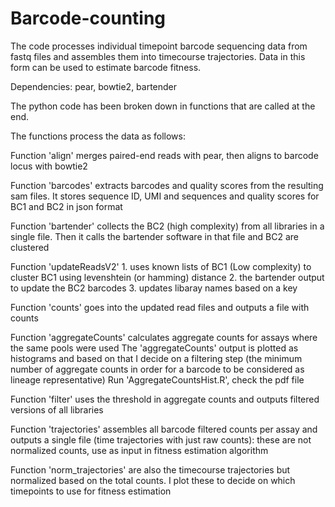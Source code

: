# Barcode-counting

The code processes individual timepoint barcode sequencing data from fastq files and assembles them into timecourse trajectories. Data in this form can be used to estimate barcode fitness.

Dependencies: pear, bowtie2, bartender

The python code has been broken down in functions that are called at the end.

The functions process the data as follows:

Function 'align' merges paired-end reads with pear, then aligns to barcode locus with bowtie2

Function 'barcodes' extracts barcodes and quality scores from the resulting sam files. It stores sequence ID, UMI and sequences and quality scores for BC1 and BC2 in json format

Function 'bartender' collects the BC2 (high complexity) from all libraries in a single file. Then it calls the bartender software in that file and BC2 are clustered

Function 'updateReadsV2' 1. uses known lists of BC1 (Low complexity) to cluster BC1 using levenshtein (or hamming) distance 2. the bartender output to update the BC2 barcodes 3. updates libaray names based on a key

Function 'counts' goes into the updated read files and outputs a file with counts

Function 'aggregateCounts' calculates aggregate counts for assays where the same pools were used
The 'aggregateCounts' output is plotted as histograms and based on that I decide on a filtering step (the minimum number of aggregate counts in order for a barcode to be considered as lineage representative)
Run 'AggregateCountsHist.R', check the pdf file

Function 'filter' uses the threshold in aggregate counts and outputs filtered versions of all libraries

Function 'trajectories' assembles all barcode filtered counts per assay and outputs a single file (time trajectories with just raw counts): these are not normalized counts, use as input in fitness estimation algorithm

Function 'norm_trajectories' are also the timecourse trajectories but normalized based on the total counts. I plot these to decide on which timepoints to use for fitness estimation
